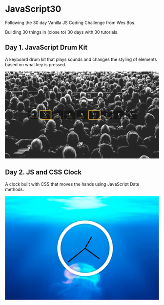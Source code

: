 # JavaScript30

Following the 30 day Vanilla JS Coding Challenge from Wes Bos.

Building 30 things in (close to) 30 days with 30 tutorials.

## Day 1. JavaScript Drum Kit

A keyboard drum kit that plays sounds and changes the styling of elements based on what key is pressed.

![JS Drum Kit](./Screenshots/JSDrumKit.png)

## Day 2. JS and CSS Clock

A clock built with CSS that moves the hands using JavaScript Date methods.

![JS and CSS Clock](./Screenshots/Clock.png)
